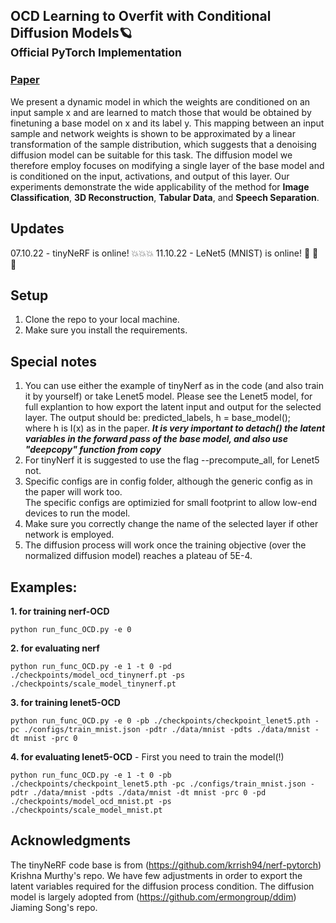 ## OCD Learning to Overfit with Conditional Diffusion Models🪐<br><sub>Official PyTorch Implementation</sub>


### [Paper](https://arxiv.org/abs/2210.00471)
We present a dynamic model in which the weights are conditioned on an input sample x and are learned to match those that would be obtained by finetuning a base model on x and its label y. This mapping between an input sample and network weights is shown to be approximated by a linear transformation of the sample distribution, which suggests that a denoising diffusion model can be suitable for this task. The diffusion model we therefore employ focuses on modifying a single layer of the base model and is conditioned on the input, activations, and output of this layer. Our experiments demonstrate the wide applicability of the method for **Image Classification**, **3D Reconstruction**, **Tabular Data**, and **Speech Separation**.

## Updates 
07.10.22 - tinyNeRF is online! 💥💥💥
11.10.22 - LeNet5 (MNIST) is online! :100: :100: :100:
## Setup
1. Clone the repo to your local machine.
2. Make sure you install the requirements.
## Special notes
1. You can use either the example of tinyNerf as in the code (and also train it by yourself) or take Lenet5 model.
Please see the Lenet5 model, for full explantion to how export the latent input and output for the selected layer.
The output should be:
predicted_labels, h = base_model(); <br />where h is I(x) as in the paper.
***It is very important to detach() the latent variables in the forward pass of the base model, and also use "deepcopy" function from copy***
2. For tinyNerf it is suggested to use the flag --precompute_all, for Lenet5 not.<br />
3. Specific configs are in config folder, although the generic config as in the paper will work too. <br />
The specific configs are optimizied for small footprint to allow low-end devices to run the model.<br />
4. Make sure you correctly change the name of the selected layer if other network is employed.<br />
5. The diffusion process will work once the training objective (over the normalized diffusion model) reaches a plateau of 5E-4.
## Examples:
**1. for training nerf-OCD** <br />
```
python run_func_OCD.py -e 0
```
**2. for evaluating nerf** <br />
```
python run_func_OCD.py -e 1 -t 0 -pd ./checkpoints/model_ocd_tinynerf.pt -ps ./checkpoints/scale_model_tinynerf.pt
```
**3. for training lenet5-OCD**<br />
```
python run_func_OCD.py -e 0 -pb ./checkpoints/checkpoint_lenet5.pth -pc ./configs/train_mnist.json -pdtr ./data/mnist -pdts ./data/mnist -dt mnist -prc 0
```
**4. for evaluating lenet5-OCD** - First you need to train the model(!) <br />
```
python run_func_OCD.py -e 1 -t 0 -pb ./checkpoints/checkpoint_lenet5.pth -pc ./configs/train_mnist.json -pdtr ./data/mnist -pdts ./data/mnist -dt mnist -prc 0 -pd ./checkpoints/model_ocd_mnist.pt -ps ./checkpoints/scale_model_mnist.pt
```
## Acknowledgments
The tinyNeRF code base is from (https://github.com/krrish94/nerf-pytorch) Krishna Murthy's repo. We have few adjustments in order to export the latent variables required for the diffusion process condition.
The diffusion model is largely adopted from (https://github.com/ermongroup/ddim)  Jiaming Song's repo.
